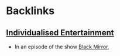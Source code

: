 
# Backlinks
## [Individualised Entertainment](<Individualised Entertainment.md>)
- In an episode of the show [Black Mirror](<Black Mirror.md>),

